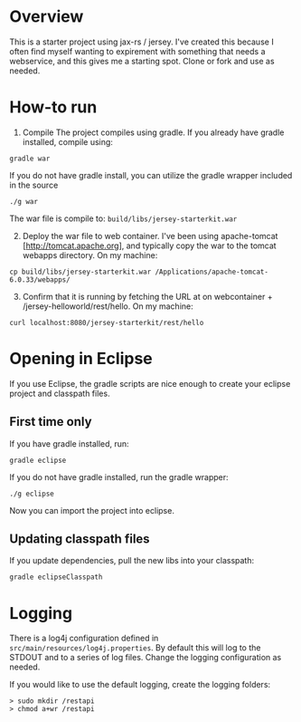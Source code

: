 Overview
========
This is a starter project using jax-rs / jersey.  I've created this because I often find myself wanting to expirement with something that needs a webservice, and this gives me a starting spot.  Clone or fork and use as needed.

How-to run
==========
1) Compile
The project compiles using gradle.  If you already have gradle installed, compile using:
```
gradle war
```


If you do not have gradle install, you can utilize the gradle wrapper included in the source
```
./g war
```

The war file is compile to: `build/libs/jersey-starterkit.war`


2) Deploy the war file to web container.  I've been using apache-tomcat [http://tomcat.apache.org], and typically copy the war to the tomcat webapps directory.  On my machine:
```
cp build/libs/jersey-starterkit.war /Applications/apache-tomcat-6.0.33/webapps/
```

3) Confirm that it is running by fetching the URL at on webcontainer + /jersey-helloworld/rest/hello.  On my machine:
```
curl localhost:8080/jersey-starterkit/rest/hello
```

Opening in Eclipse
==================
If you use Eclipse, the gradle scripts are nice enough to create your eclipse project and classpath files.

First time only
---------------
If you have gradle installed, run:
```
gradle eclipse
```

If you do not have gradle installed, run the gradle wrapper:
```
./g eclipse
```

Now you can import the project into eclipse.


Updating classpath files
------------------------
If you update dependencies, pull the new libs into your classpath:
```
gradle eclipseClasspath
```

Logging
=======
There is a log4j configuration defined in `src/main/resources/log4j.properties`.  By default this will log to the STDOUT and to a series of log files.  Change the logging configuration as needed.

If you would like to use the default logging, create the logging folders:
```
> sudo mkdir /restapi
> chmod a+wr /restapi
````
